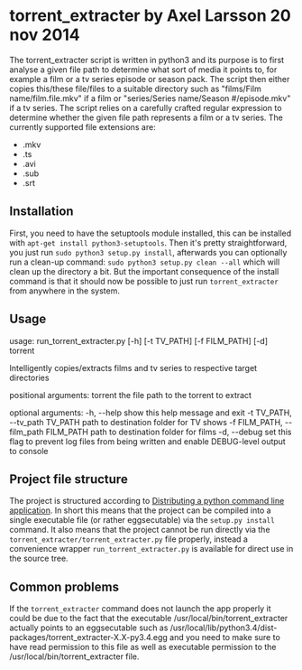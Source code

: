 # torrent_extracter by Axel Larsson 20 nov 2014

The torrent_extracter script is written in python3 and its purpose is to first analyse a given file path to determine what sort of media it points to, for example a film or a tv series episode or
season pack. The script then either copies this/these file/files to a suitable directory such as "films/Film name/film.file.mkv" if a film or "series/Series name/Season #/episode.mkv" if a 
tv series. The script relies on a carefully crafted regular expression to determine whether the given file path represents a film or a tv series. The currently supported file extensions are:
- .mkv
- .ts
- .avi
- .sub
- .srt

Installation
------------
First, you need to have the setuptools module installed, this can be installed with `apt-get install python3-setuptools`. Then it's pretty straightforward, you just run 
`sudo python3 setup.py install`, afterwards you can optionally run a clean-up command: `sudo python3 setup.py clean --all` which will clean up the directory a bit. But the important consequence of
the install command is that it should now be possible to just run `torrent_extracter` from anywhere in the system.

Usage
-----
usage: run_torrent_extracter.py [-h] [-t TV_PATH] [-f FILM_PATH] [-d] torrent

Intelligently copies/extracts films and tv series to respective target
directories

positional arguments:
  torrent               the file path to the torrent to extract

optional arguments:
  -h, --help            show this help message and exit
  -t TV_PATH, --tv_path TV_PATH
                        path to destination folder for TV shows
  -f FILM_PATH, --film_path FILM_PATH
                        path to destination folder for films
  -d, --debug           set this flag to prevent log files from being written
                        and enable DEBUG-level output to console



Project file structure
----------------------
The project is structured according to [Distributing a python command line application](http://gehrcke.de/2014/02/distributing-a-python-command-line-application/).
In short this means that the project can be compiled into a single executable file (or rather eggsecutable) via the `setup.py install` command. It also means that the project cannot be run 
directly via the `torrent_extracter/torrent_extracter.py` file properly, instead a convenience wrapper `run_torrent_extracter.py` is available for direct use in the source tree. 

Common problems
---------------
If the `torrent_extracter` command does not launch the app properly it could be due to the fact that the executable /usr/local/bin/torrent_extracter actually points to an eggsecutable such as 
/usr/local/lib/python3.4/dist-packages/torrent_extracter-X.X-py3.4.egg and you need to make sure to have read permission to this file as well as executable permission to the 
/usr/local/bin/torrent_extracter file.
